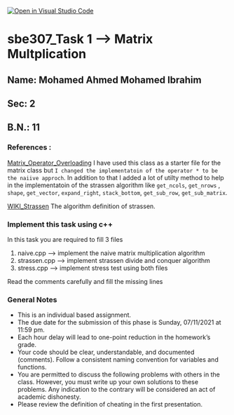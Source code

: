 [![Open in Visual Studio Code](https://classroom.github.com/assets/open-in-vscode-f059dc9a6f8d3a56e377f745f24479a46679e63a5d9fe6f495e02850cd0d8118.svg)](https://classroom.github.com/online_ide?assignment_repo_id=6186944&assignment_repo_type=AssignmentRepo)
# sbe307_Task 1 --> Matrix Multplication

## Name: Mohamed Ahmed Mohamed Ibrahim
## Sec: 2
## B.N.: 11

### References :
[Matrix_Operator_Overloading](https://gist.github.com/jacyzon/4189944)
I have used this class as a starter file for the matrix class but `I changed the implementatoin of the operator * to be the naiive approch`.
In addition to that I added a lot of utilty method to help in the implementatoin of the strassen algorithm like `get_ncols`, `get_nrows`
, `shape`, `get_vector`, `expand_right`, `stack_bottom`, `get_sub_row`, `get_sub_matrix`.

[WIKI_Strassen](https://gist.github.com/jacyzon/4189944https://gist.github.com/jacyzon/4189944)
The algorithm definition of strassen.

### Implement this task using c++
In this task you are required to fill 3 files
1. naive.cpp --> implement the naive matrix multiplication algorithm
2. strassen.cpp --> implement strassen divide and conquer algorithm
3. stress.cpp --> implement stress test using both files

Read the comments carefully and fill the missing lines


### General Notes
- This is an individual based assignment.
- The due date for the submission of this phase is Sunday, 07/11/2021 at 11:59 pm.
- Each hour delay will lead to one-point reduction in the homework’s grade.
- Your code should be clear, understandable, and documented (comments). Follow a consistent naming convention for variables and functions.
- You are permitted to discuss the following problems with others in the class. However, you must write up your own solutions to these problems. Any indication to the contrary will be considered an act of academic dishonesty. 
- Please review the definition of cheating in the first presentation.
